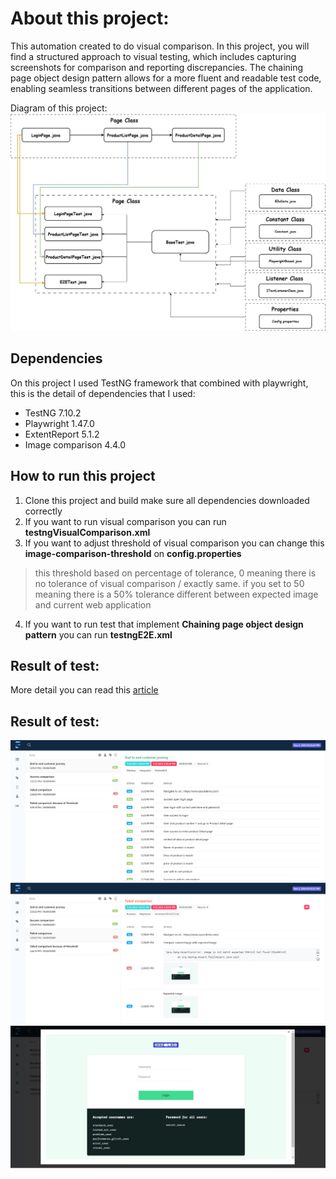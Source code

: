# About this project:

This automation created to do visual comparison.
In this project, you will find a structured approach to visual testing, which includes capturing screenshots for comparison and reporting discrepancies. The chaining page object design pattern allows for a more fluent and readable test code, enabling seamless transitions between different pages of the application.


Diagram of this project:
![alt text](https://github.com/AryawanWijaya//VisualComparisonPlaywrightJava/blob/master/Chaining_page_object_design.jpg?raw=true)

## Dependencies

On this project I used TestNG framework that combined with playwright, this is the detail of dependencies that I used:

- TestNG 7.10.2
- Playwright 1.47.0
- ExtentReport 5.1.2
- Image comparison 4.4.0

## How to run this project

1. Clone this project and build make sure all dependencies downloaded correctly
2. If you want to run visual comparison you can run **testngVisualComparison.xml**
3. If you want to adjust threshold of visual comparison you can change this **image-comparison-threshold** on **config.properties**
> this threshold based on percentage of tolerance, 0 meaning there is no tolerance of visual comparison / exactly same. if you set to 50 meaning there is a 50% tolerance different between expected image and current web application 
4. If you want to run test that implement **Chaining page object design pattern** you can run **testngE2E.xml**

## Result of test:
More detail you can read this [article](https://www.linkedin.com/pulse/visual-comparison-playwright-java-leveraging-chaining-ravato-wijaya-paf9c)

## Result of test:

![alt text](https://github.com/AryawanWijaya//VisualComparisonPlaywrightJava/blob/master/e2eJourneyReport.png?raw=true)
![alt text](https://github.com/AryawanWijaya//VisualComparisonPlaywrightJava/blob/master/failedVisualComparison.png?raw=true)
![alt text](https://github.com/AryawanWijaya//VisualComparisonPlaywrightJava/blob/master/failedVisualComparison2.png?raw=true)
